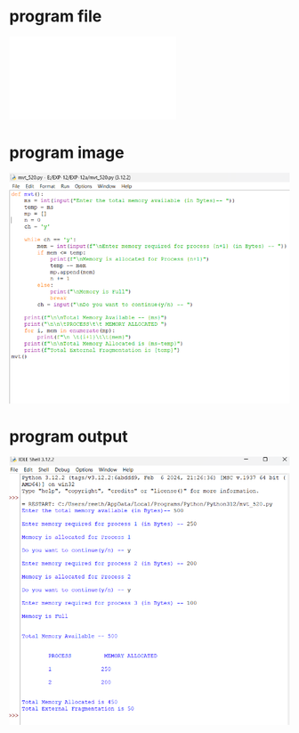 # program file
![program_file](mvt_520.py)

# program image
![program_image](mvt_program.png)

# program output
![program_output](mvt_output.png)
